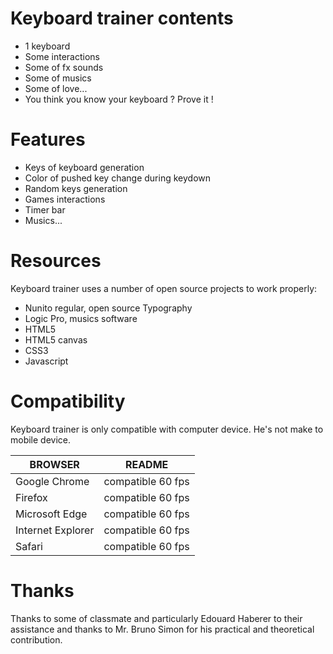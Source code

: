 # Keyboard trainer contents

  - 1 keyboard
  - Some interactions
  - Some of fx sounds
  - Some of musics
  - Some of love...
  - You think you know your keyboard ? Prove it !

# Features

  - Keys of keyboard generation 
  - Color of pushed key change during keydown
  - Random keys generation
  - Games interactions
  - Timer bar
  - Musics...

# Resources

Keyboard trainer uses a number of open source projects to work properly:

* Nunito regular, open source Typography
* Logic Pro, musics software
* HTML5
* HTML5 canvas
* CSS3
* Javascript
# Compatibility

Keyboard trainer is only compatible with computer device. He's not make to mobile device.

| BROWSER           | README            |
| ----------------- | ----------------- |
| Google Chrome     | compatible 60 fps |
| Firefox           | compatible 60 fps |
| Microsoft Edge    | compatible 60 fps |
| Internet Explorer | compatible 60 fps |
| Safari            | compatible 60 fps |

# Thanks

Thanks to some of classmate and particularly Edouard Haberer to their assistance and thanks to Mr. Bruno Simon for his practical and theoretical contribution.




